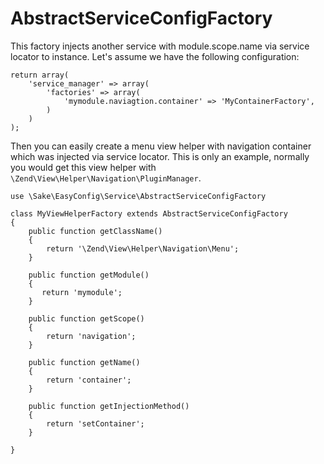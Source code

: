 # AbstractServiceConfigFactory
This factory injects another service with module.scope.name via service locator to instance.
Let's assume we have the following configuration:

```
return array(
    'service_manager' => array(
        'factories' => array(
            'mymodule.naviagtion.container' => 'MyContainerFactory',
        )
    )
);
```

Then you can easily create a menu view helper with navigation container which was injected via service locator. This is only an example, normally you would get this view helper with `\Zend\View\Helper\Navigation\PluginManager`.

```
use \Sake\EasyConfig\Service\AbstractServiceConfigFactory

class MyViewHelperFactory extends AbstractServiceConfigFactory
{
    public function getClassName()
    {
        return '\Zend\View\Helper\Navigation\Menu';
    }

    public function getModule()
    {
       return 'mymodule';
    }

    public function getScope()
    {
        return 'navigation';
    }

    public function getName()
    {
        return 'container';
    }

    public function getInjectionMethod()
    {
        return 'setContainer';
    }

}
```